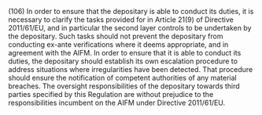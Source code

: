 (106) In order to ensure that the depositary is able to conduct its duties, it is necessary to clarify the tasks provided for in Article 21(9) of Directive 2011/61/EU, and in particular the second layer controls to be undertaken by the depositary. Such tasks should not prevent the depositary from conducting ex-ante verifications where it deems appropriate, and in agreement with the AIFM. In order to ensure that it is able to conduct its duties, the depositary should establish its own escalation procedure to address situations where irregularities have been detected. That procedure should ensure the notification of competent authorities of any material breaches. The oversight responsibilities of the depositary towards third parties specified by this Regulation are without prejudice to the responsibilities incumbent on the AIFM under Directive 2011/61/EU.